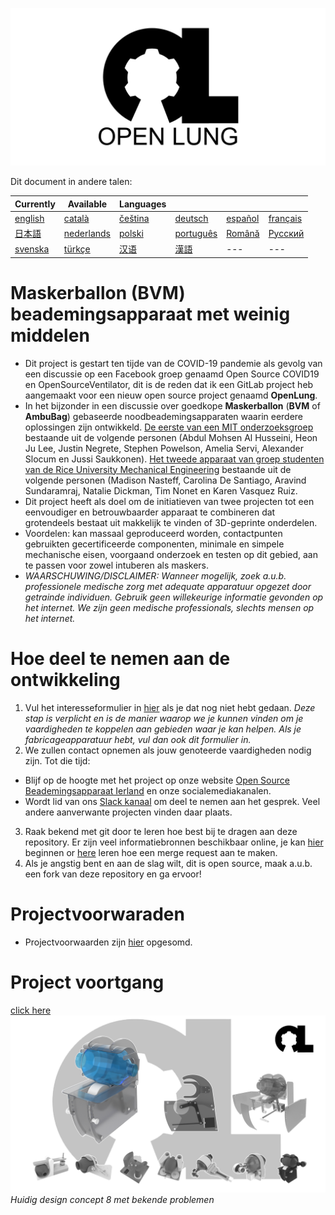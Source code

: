 ![Logo](images/OL_BANNER.png)

Dit document in andere talen:

| Currently | Available | Languages |   |   |   |
|---|---|---|---|---|---|
|[english](README.md) | [català](translations/README-ca.md) | [čeština](translations/README-cz.md)| [deutsch](translations/README-de.md) | [español](translations/README-es.md) | [français](translations/README-fr.md) |
| [日本語](translations/README-ja.md) | [nederlands](translations/README-nl.md) | [polski](translations/README-pl.md) | [português](translations/README-pt_BR.md) | [Română](translations/README-ro.md) | [Русский](translations/README-ru.md) |
| [svenska](translations/README-sv.md) | [türkçe](translations/README-tr.md) | [汉语](translations/README-zh-Hans.md) | [漢語](translations/README-zh-Hant.md) |---|---|

# Maskerballon (BVM) beademingsapparaat met weinig middelen

- Dit project is gestart ten tijde van de COVID-19 pandemie als gevolg van een discussie op een Facebook groep genaamd Open Source COVID19 en OpenSourceVentilator, dit is de reden dat ik een GitLab project heb aangemaakt voor een nieuw open source project genaamd **OpenLung**.
- In het bijzonder in een discussie over goedkope **Maskerballon** (**BVM** of **AmbuBag**) gebaseerde noodbeademingsapparaten waarin eerdere oplossingen zijn ontwikkeld. [De eerste van een MIT onderzoeksgroep](https://web.mit.edu/2.75/projects/DMD_2010_Al_Husseini.pdf) bestaande uit de volgende personen (Abdul Mohsen Al Husseini, Heon Ju Lee, Justin Negrete, Stephen Powelson, Amelia Servi, Alexander Slocum en Jussi Saukkonen). [Het tweede apparaat van groep studenten van de Rice University Mechanical Engineering](http://oedk.rice.edu/Sys/PublicProfile/47585242/1063096) bestaande uit de volgende personen (Madison Nasteff, Carolina De Santiago, Aravind Sundaramraj, Natalie Dickman, Tim Nonet en Karen Vasquez Ruiz.
- Dit project heeft als doel om de initiatieven van twee projecten tot een eenvoudiger en betrouwbaarder apparaat te combineren dat grotendeels bestaat uit makkelijk te vinden of 3D-geprinte onderdelen.
- Voordelen: kan massaal geproduceerd worden, contactpunten gebruikten gecertificeerde componenten, minimale en simpele mechanische eisen, voorgaand onderzoek en testen op dit gebied, aan te passen voor zowel intuberen als maskers.
- *WAARSCHUWING/DISCLAIMER: Wanneer mogelijk, zoek a.u.b. professionele medische zorg met adequate apparatuur opgezet door getrainde individuen. Gebruik geen willekeurige informatie gevonden op het internet. We zijn geen medische professionals, slechts mensen op het internet.*

# Hoe deel te nemen aan de ontwikkeling
1. Vul het interesseformulier in [hier](https://opensourceventilator.ie/register) als je dat nog niet hebt gedaan.
*Deze stap is verplicht en is de manier waarop we je kunnen vinden om je vaardigheden te koppelen aan gebieden waar je kan helpen. Als je fabricageapparatuur hebt, vul dan ook dit formulier in.*
2. We zullen contact opnemen als jouw genoteerde vaardigheden nodig zijn. Tot die tijd:
 - Blijf op de hoogte met het project op onze website [Open Source Beademingsapparaat Ierland](https://opensourceventilator.ie/) en onze socialemediakanalen.
 - Wordt lid van ons [Slack kanaal](https://join.slack.com/t/osventilator/shared_invite/zt-czh5mtpg-z2QZX1xbxAmueOgSgy1tZw) om deel te nemen aan het gesprek. Veel andere aanverwante projecten vinden daar plaats.
3. Raak bekend met git door te leren hoe best bij te dragen aan deze repository. Er zijn veel informatiebronnen beschikbaar online, je kan [hier](https://www.youtube.com/watch?v=enMumwvLAug) beginnen or [here](https://docs.gitlab.com/ee/user/project/merge_requests/creating_merge_requests.html) leren hoe een merge request aan te maken.
4. Als je angstig bent en aan de slag wilt, dit is open source, maak a.u.b. een fork van deze repository en ga ervoor!

# Projectvoorwaraden
- Projectvoorwaarden zijn [hier](requirements/design-requirements.md) opgesomd.

# Project voortgang
[click here](concepts/)
![Current Mechanical Concept](images/current_concept.png)
*Huidig design concept 8 met bekende problemen*
